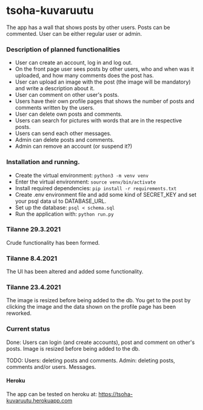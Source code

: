 # tsoha-kuvaruutu
The app has a wall that shows posts by other users. 
Posts can be commented. 
User can be either regular user or admin. 

### Description of planned functionalities
* User can create an account, log in and log out. 
* On the front page user sees posts by other users, who and when was it uploaded, and how many comments does the post has.
* User can upload an image with the post (the image will be mandatory) and write a description about it.
* User can comment on other user's posts.
* Users have their own profile pages that shows the number of posts and comments written by the users.
* User can delete own posts and comments.
* Users can search for pictures with words that are in the respective posts.
* Users can send each other messages. 
* Admin can delete posts and comments.
* Admin can remove an account (or suspend it?)

### Installation and running. 
- Create the virtual environment:
`python3 -m venv venv`
- Enter the virtual environment:
`source venv/bin/activate`
- Install required dependencies:
`pip install -r requirements.txt`
- Create .env environment file and add some kind of SECRET_KEY and set your psql data ul to DATABASE_URL.
- Set up the database:
`psql < schema.sql`
- Run the application with:
`python run.py`


### Tilanne 29.3.2021

Crude functionality has been formed.

### Tilanne 8.4.2021

The UI has been altered and added some functionality. 

### Tilanne 23.4.2021

The image is resized before being added to the db. You get to the post by clicking the image and the data shown on the profile page has been reworked.  

### Current status
Done: 
Users can login (and create accounts), post and comment on other's posts. 
Image is resized before being added to the db. 

TODO: 
Users: deleting posts and comments.
Admin: deleting posts, comments and/or users. 
Messages. 

#### Heroku
The app can be tested on heroku at:
https://tsoha-kuvaruutu.herokuapp.com
